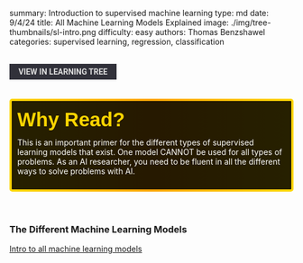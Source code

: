 summary: Introduction to supervised machine learning
type: md
date: 9/4/24
title: All Machine Learning Models Explained 
image: ./img/tree-thumbnails/sl-intro.png
difficulty: easy
authors: Thomas Benzshawel
categories: supervised learning, regression, classification

<br>
<a href='/learning-tree?node=22' style='
    background-color: #31313a;
    color: gainsboro;
    padding: 6px 16px;
    border: none
    border-radius: 4px;
    text-transform: uppercase;
    font-family: "Roboto", sans-serif;
    font-size: 1em;
    font-weight: bold;
    cursor: pointer;
    text-decoration: none;
    display: inline-block;'
>
  View in Learning Tree
</a>

<br>
<br>
<br>

<div style='
  position: relative;
  padding: 10px; 
  border-radius: 5px;
  background-color: rgba(0, 0, 0, 0.85); 
  border: 4px solid transparent;
  background-image: linear-gradient(90deg, rgba(0, 0, 0, 0.85), rgba(0, 0, 0, 0.85)), linear-gradient(90deg, gold, orange, gold);
  background-origin: border-box;
  background-clip: padding-box, border-box;
'>

<svg width='200' height='50' style='display: block; margin-bottom: 5px;'>
  <text x='0' y='35' font-size='35' font-family='Arial' font-weight='bold' fill='gold'>
    Why Read?
    <animate attributeName='fill' values='gold; orange; gold' dur='3s' repeatCount='indefinite' />
  </text>
</svg>

<p style='color: white; margin-top: 2px;'>This is an important primer for the different types of supervised learning models that exist. One model CANNOT be used for all types of problems. As an AI researcher, you need to be fluent in all the different ways to solve problems with AI.</p>

</div>

<br/>

<br/>
 
### The Different Machine Learning Models
 
[Intro to all machine learning models](https://www.youtube.com/watch?v=yN7ypxC7838)